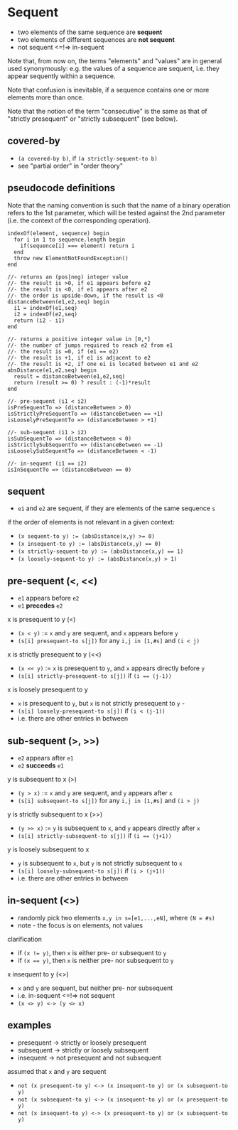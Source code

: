 
<!-- ======================================================================= -->
# Sequent

* two elements of the same sequence are **sequent**
* two elements of different sequences are **not sequent**
* not sequent <=!=> in-sequent

Note that, from now on, the terms "elements" and "values" are in general used
synonymously: e.g. the values of a sequence are sequent, i.e. they appear
sequently within a sequence.

Note that confusion is inevitable,
if a sequence contains one or more elements more than once.

Note that the notion of the term "consecutive" is the same as that of
"strictly presequent" or "strictly subsequent" (see below).

<!-- ======================================================================= -->
## covered-by

* `(a covered-by b)`, if `(a strictly-sequent-to b)`
* see "partial order" in "order theory"

<!-- ======================================================================= -->
## pseudocode definitions

Note that the naming convention is such that the name of a binary operation
refers to the 1st parameter, which will be tested against the 2nd parameter
(i.e. the context of the corresponding operation).

```
indexOf(element, sequence) begin
  for i in 1 to sequence.length begin
    if(sequence[i] === element) return i
  end
  throw new ElementNotFoundException()
end

//- returns an (pos|neg) integer value
//- the result is >0, if e1 appears before e2
//- the result is <0, if e1 appears after e2
//- the order is upside-down, if the result is <0
distanceBetween(e1,e2,seq) begin
  i1 = indexOf(e1,seq)
  i2 = indexOf(e2,seq)
  return (i2 - i1)
end

//- returns a positive integer value in [0,*]
//- the number of jumps required to reach e2 from e1
//- the result is =0, if (e1 == e2)
//- the result is +1, if e1 is adjacent to e2
//- the result is +2, if one ei is located between e1 and e2
absDistance(e1,e2,seq) begin
  result = distanceBetween(e1,e2,seq)
  return (result >= 0) ? result : (-1)*result
end

//- pre-sequent (i1 < i2)
isPreSequentTo => (distanceBetween > 0)
isStrictlyPreSequentTo => (distanceBetween == +1)
isLooselyPreSequentTo => (distanceBetween > +1)

//- sub-sequent (i1 > i2)
isSubSequentTo => (distanceBetween < 0)
isStrictlySubSequentTo => (distanceBetween == -1)
isLooselySubSequentTo => (distanceBetween < -1)

//- in-sequent (i1 == i2)
isInSequentTo => (distanceBetween == 0)
```

<!-- ======================================================================= -->
## sequent

* `e1` and `e2` are sequent, if they are elements of the same sequence `s`

if the order of elements is not relevant in a given context:

* `(x sequent-to y) := (absDistance(x,y) >= 0)`
* `(x insequent-to y) := (absDistance(x,y) == 0)`
* `(x strictly-sequent-to y) := (absDistance(x,y) == 1)`
* `(x loosely-sequent-to y) := (absDistance(x,y) > 1)`

<!-- ======================================================================= -->
## pre-sequent (<, <<)

* `e1` appears before `e2`
* `e1` **precedes** `e2`

x is presequent to y (<)

* `(x < y)` := `x` and `y` are sequent, and `x` appears before `y`
* `(s[i] presequent-to s[j])` for any `i,j in [1,#s]` and `(i < j)`

x is strictly presequent to y (<<)

* `(x << y)` := `x` is presequent to `y`, and `x` appears directly before `y`
* `(s[i] strictly-presequent-to s[j])` if `(i == (j-1))`

x is loosely presequent to y

* `x` is presequent to `y`, but `x` is not strictly presequent to `y` -
* `(s[i] loosely-presequent-to s[j])` if `(i < (j-1))`
* i.e. there are other entries in between

<!-- ======================================================================= -->
## sub-sequent (>, >>)

* `e2` appears after `e1`
* `e2` **succeeds** `e1`

y is subsequent to x (>)

* `(y > x)` := `x` and `y` are sequent, and `y` appears after `x`
* `(s[i] subsequent-to s[j])` for any `i,j in [1,#s]` and `(i > j)`

y is strictly subsequent to x (>>)

* `(y >> x)` := `y` is subsequent to `x`, and `y` appears directly after `x`
* `(s[i] strictly-subsequent-to s[j])` if `(i == (j+1))`

y is loosely subsequent to x

* `y` is subsequent to `x`, but `y` is not strictly subsequent to `x`
* `(s[i] loosely-subsequent-to s[j])` if `(i > (j+1))`
* i.e. there are other entries in between

<!-- ======================================================================= -->
## in-sequent (<>)

* randomly pick two elements `x,y in s=[e1,...,eN]`, where `(N = #s)`
* note - the focus is on elements, not values

clarification

* if `(x != y)`, then `x` is either pre- or subsequent to `y`
* if `(x == y)`, then `x` is neither pre- nor subsequent to `y`

x insequent to y (<>)

* `x` and `y` are sequent, but neither pre- nor subsequent
* i.e. in-sequent <=!=> not sequent
* `(x <> y) <-> (y <> x)`

<!-- ======================================================================= -->
## examples

* presequent -> strictly or loosely presequent
* subsequent -> strictly or loosely subsequent
* insequent -> not presequent and not subsequent

assumed that `x` and `y` are sequent

* `not (x presequent-to y) <-> (x insequent-to y) or (x subsequent-to y)`
* `not (x subsequent-to y) <-> (x insequent-to y) or (x presequent-to y)`
* `not (x insequent-to y) <-> (x presequent-to y) or (x subsequent-to y)`
